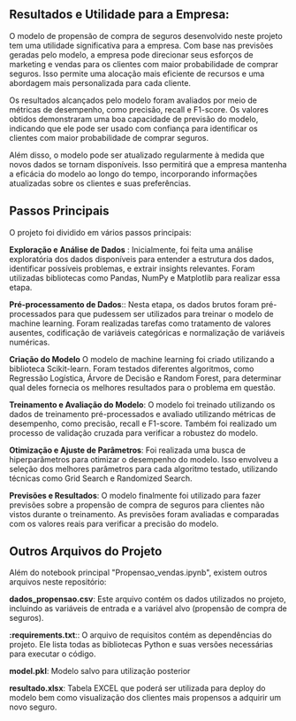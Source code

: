 ## Resultados e Utilidade para a Empresa:
O modelo de propensão de compra de seguros desenvolvido neste projeto tem uma utilidade significativa para a empresa. Com base nas previsões geradas pelo modelo, a empresa pode direcionar seus esforços de marketing e vendas para os clientes com maior probabilidade de comprar seguros. Isso permite uma alocação mais eficiente de recursos e uma abordagem mais personalizada para cada cliente.

Os resultados alcançados pelo modelo foram avaliados por meio de métricas de desempenho, como precisão, recall e F1-score. Os valores obtidos demonstraram uma boa capacidade de previsão do modelo, indicando que ele pode ser usado com confiança para identificar os clientes com maior probabilidade de comprar seguros.

Além disso, o modelo pode ser atualizado regularmente à medida que novos dados se tornam disponíveis. Isso permitirá que a empresa mantenha a eficácia do modelo ao longo do tempo, incorporando informações atualizadas sobre os clientes e suas preferências.

## Passos Principais
O projeto foi dividido em vários passos principais:

**Exploração e Análise de Dados** : Inicialmente, foi feita uma análise exploratória dos dados disponíveis para entender a estrutura dos dados, identificar possíveis problemas, e extrair insights relevantes. Foram utilizadas bibliotecas como Pandas, NumPy e Matplotlib para realizar essa etapa.

 **Pré-processamento de Dados**:: Nesta etapa, os dados brutos foram pré-processados para que pudessem ser utilizados para treinar o modelo de machine learning. Foram realizadas tarefas como tratamento de valores ausentes, codificação de variáveis categóricas e normalização de variáveis numéricas.

**Criação do Modelo** O modelo de machine learning foi criado utilizando a biblioteca Scikit-learn. Foram testados diferentes algoritmos, como Regressão Logística, Árvore de Decisão e Random Forest, para determinar qual deles fornecia os melhores resultados para o problema em questão.

**Treinamento e Avaliação do Modelo**: O modelo foi treinado utilizando os dados de treinamento pré-processados e avaliado utilizando métricas de desempenho, como precisão, recall e F1-score. Também foi realizado um processo de validação cruzada para verificar a robustez do modelo.

**Otimização e Ajuste de Parâmetros**: Foi realizada uma busca de hiperparâmetros para otimizar o desempenho do modelo. Isso envolveu a seleção dos melhores parâmetros para cada algoritmo testado, utilizando técnicas como Grid Search e Randomized Search.

**Previsões e Resultados**: O modelo finalmente foi utilizado para fazer previsões sobre a propensão de compra de seguros para clientes não vistos durante o treinamento. As previsões foram avaliadas e comparadas com os valores reais para verificar a precisão do modelo.

## Outros Arquivos do Projeto
Além do notebook principal "Propensao_vendas.ipynb", existem outros arquivos neste repositório:

**dados_propensao.csv**: Este arquivo contém os dados utilizados no projeto, incluindo as variáveis de entrada e a variável alvo (propensão de compra de seguros).

**:requirements.txt**:: O arquivo de requisitos contém as dependências do projeto. Ele lista todas as bibliotecas Python e suas versões necessárias para executar o código.

**model.pkl**: Modelo salvo para utilização posterior

**resultado.xlsx**: Tabela EXCEL que poderá ser utilizada para deploy do modelo bem como visualização dos clientes mais propensos a adquirir um novo seguro. 
